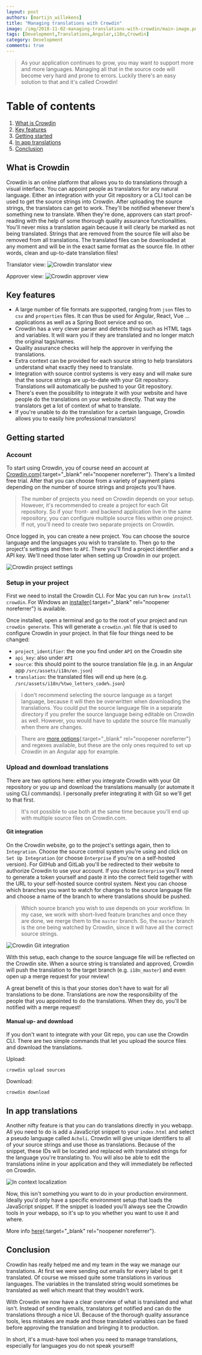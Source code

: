 ```yaml
---
layout: post
authors: [martijn_willekens]
title: "Managing translations with Crowdin"
image: /img/2018-11-02-managing-translations-with-crowdin/main-image.png
tags: [Development,Translations,Angular,i18n,Crowdin]
category: Development
comments: true
---
```


> As your application continues to grow, you may want to support more and more languages.
> Managing all that in the source code will become very hard and prone to errors.
> Luckily there's an easy solution to that and it's called Crowdin!

# Table of contents
1. [What is Crowdin](#what-is-crowdin)
2. [Key features](#key-features)
3. [Getting started](#getting-started)
4. [In app translations](#in-app-translations)
5. [Conclusion](#conclusion)

## What is Crowdin
Crowdin is an online platform that allows you to do translations through a visual interface.
You can appoint people as translators for any natural language.
Either an integration with your Git repository or a CLI tool can be used to get the source strings into Crowdin.
After uploading the source strings, the translators can get to work.
They'll be notified whenever there's something new to translate.
When they're done, approvers can start proof-reading with the help of some thorough quality assurance functionalities.
You'll never miss a translation again because it will clearly be marked as not being translated.
Strings that are removed from the source file will also be removed from all translations.
The translated files can be downloaded at any moment and will be in the exact same format as the source file.
In other words, clean and up-to-date translation files!

Translator view:
<img class="image fit" style="margin:0px auto; max-width: 1422px;" alt="Crowdin translator view" src="/img/2018-11-02-managing-translations-with-crowdin/translator_mode.png">

Approver view:
<img class="image fit" style="margin:0px auto; max-width: 1439px;" alt="Crowdin approver view" src="/img/2018-11-02-managing-translations-with-crowdin/approver_mode.png">

## Key features
* A large number of file formats are supported, ranging from `json` files to `csv` and `properties` files.
It can thus be used for Angular, React, Vue ... applications as well as a Spring Boot service and so on.
* Crowdin has a very clever parser and detects thing such as HTML tags and variables.
It will warn you if they are translated and no longer match the original tags/names.
* Quality assurance checks will help the approver in verifying the translations.
* Extra context can be provided for each source string to help translators understand what exactly they need to translate.
* Integration with source control systems is very easy and will make sure that the source strings are up-to-date with your Git repository. 
Translations will automatically be pushed to your Git repository.
* There's even the possibility to integrate it with your website and have people do the translations on your website directly.
That way the translators get a lot of context of what to translate.
* If you're unable to do the translation for a certain language, 
Crowdin allows you to easily hire professional translators!

## Getting started
### Account
To start using Crowdin, you of course need an account at [Crowdin.com](https://crowdin.com){:target="_blank" rel="noopener noreferrer"}. 
There's a limited free trial. 
After that you can choose from a variety of payment plans depending on the number of source strings and projects you'll have.
> The number of projects you need on Crowdin depends on your setup.
> However, it's recommended to create a project for each Git repository.
> So if your front- and backend application live in the same repository, you can configure multiple source files within one project.
> If not, you'll need to create two separate projects on Crowdin.

Once logged in, you can create a new project. 
You can choose the source language and the languages you wish to translate to. 
Then go to the project's settings and then to `API`.
There you'll find a project identifier and a API key. 
We'll need those later when setting up Crowdin in our project.

<img class="image fit" style="margin:0px auto; max-width: 744px;" alt="Crowdin project settings" src="/img/2018-11-02-managing-translations-with-crowdin/languages.png">

### Setup in your project
First we need to install the Crowdin CLI. 
For Mac you can run `brew install crowdin`. 
For Windows an [installer](https://support.crowdin.com/cli-tool/){:target="_blank" rel="noopener noreferrer"} is available.

Once installed, open a terminal and go to the root of your project and run `crowdin generate`.
This will generate a `crowdin.yml` file that is used to configure Crowdin in your project.
In that file four things need to be changed:
* `project_identifier`: the one you find under `API` on the Crowdin site
* `api_key`: also under `API`
* `source`: this should point to the source translation file (e.g. in an Angular app `/src/assets/i18n/en.json`)
* `translation`: the translated files will end up here (e.g. `/src/assets/i18n/%two_letters_code%.json`)

> I don't recommend selecting the source language as a target language, because it will then be overwritten when downloading the translations.
> You could put the source language file in a separate directory if you prefer the source language being editable on Crowdin as well.
> However, you would have to update the source file manually when there are changes.

> There are [more options](https://support.crowdin.com/configuration-file/){:target="_blank" rel="noopener noreferrer"} and regexes available, but these are the only ones required to set up Crowdin in an Angular app for example.

### Upload and download translations
There are two options here: either you integrate Crowdin with your Git repository or you up and download the translations manually (or automate it using CLI commands).
I personally prefer integrating it with Git so we'll get to that first.
> It's not possible to use both at the same time because you'll end up with multiple source files on Crowdin.com.

#### Git integration
On the Crowdin website, go to the project's settings again, then to `Integration`.
Choose the source control system you're using and click on `Set Up Integration` (or choose `Enterprise` if you're on a self-hosted version).
For GitHub and GitLab you'll be redirected to their website to authorize Crowdin to use your account.
If you chose `Enterprise` you'll need to generate a token yourself and paste it into the correct field together with the URL to your self-hosted source control system.
Next you can choose which branches you want to watch for changes to the source language file and choose a name of the branch to where translations should be pushed.
> Which source branch you wish to use depends on your workflow. 
> In my case, we work with short-lived feature branches and once they are done, we merge them to the `master` branch.
> So, the `master` branch is the one being watched by Crowdin, since it will have all the correct source strings.

<img class="image fit" style="margin:0px auto; max-width: 903px;" alt="Crowdin Git integration" src="/img/2018-11-02-managing-translations-with-crowdin/git_integration.png">

With this setup, each change to the source language file will be reflected on the Crowdin site.
When a source string is translated and approved, Crowdin will push the translation to the target branch (e.g. `i18n_master`) and even open up a merge request for your review!

A great benefit of this is that your stories don't have to wait for all translations to be done.
Translations are now the responsibility of the people that you appointed to do the translations.
When they do, you'll be notified with a merge request!

#### Manual up- and download
If you don't want to integrate with your Git repo, you can use the Crowdin CLI.
There are two simple commands that let you upload the source files and download the translations.

Upload: 
```
crowdin upload sources
```

Download: 
```
crowdin download
```

## In app translations
Another nifty feature is that you can do translations directly in you webapp.
All you need to do is add a JavaScript snippet to your `index.html` and select a pseudo language called `Acholi`.
Crowdin will give unique identifiers to all of your source strings and use those as translations.
Because of the snippet, these IDs will be located and replaced with translated strings for the language you're translating to.
You will also be able to edit the translations inline in your application and they will immediately be reflected on Crowdin.

<img class="image fit" style="margin:0px auto; max-width: 960px;" alt="In context localization" src="/img/2018-11-02-managing-translations-with-crowdin/in_context_animation.gif">

Now, this isn't something you want to do in your production environment.
Ideally you'd only have a specific environment setup that loads the JavaScript snippet.
If the snippet is loaded you'll always see the Crowdin tools in your webapp,
so it's up to you whether you want to use it and where.

More info [here](https://support.crowdin.com/in-context-localization/){:target="_blank" rel="noopener noreferrer"}.

## Conclusion
Crowdin has really helped me and my team in the way we manage our translations.
At first we were sending out emails for every label to get it translated.
Of course we missed quite some translations in various languages.
The variables in the translated string would sometimes be translated as well which meant that they wouldn't work.

With Crowdin we now have a clear overview of what is translated and what isn't.
Instead of sending emails, translators get notified and can do the translations through a nice UI.
Because of the thorough quality assurance tools, less mistakes are made and those translated variables can be fixed before approving the translation and bringing it to production.

In short, it's a must-have tool when you need to manage translations, especially for languages you do not speak yourself!

